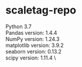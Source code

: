 # scaletag-repo

Python 3.7 \
Pandas version: 1.4.4 \
NumPy version: 1.24.3 \
matplotlib version: 3.9.2 \
seaborn version: 0.13.2 \
scipy version: 1.11.4 \

